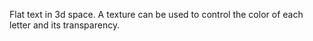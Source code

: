 Flat text in 3d space.
A texture can be used to control the color of each letter and its transparency.